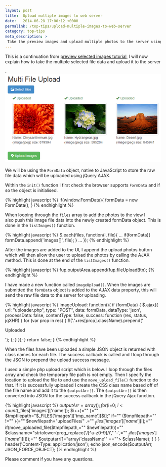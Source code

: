 ```yaml
---
layout: post
title:  Upload multiple images to web server
date:   2014-06-28 17:00:12 +0000
permalink: /top-tips/upload-multiple-images-to-web-server
category: top-tips
meta_description: >
 Take the preview images and upload multiple photos to the server using AJAX
---
```


This is a&nbsp;continuation from [preview selected images tutorial][1], I will now explain how to take the multiple selected&nbsp;file data and upload it to the server

.![Demo of upload multiple images][2]

We will be using the `FormData` object, native to JavaScript to store the raw file data which&nbsp;will be uploaded using jQuery&nbsp;AJAX.

Within the `init()` function I&nbsp;first check the browser supports `FormData` and if so the object is initialised.

{% highlight javascript %}
if(window.FormData){
     formData = new FormData();
}
{% endhighlight %}

When looping&nbsp;through the `files` array to add the photos to the&nbsp;view I also&nbsp;push this image file data into the newly created formData object. This is done in the `listImages()` function.

{% highlight javascript %}
$.each(files, function(i, file){
    ...
    if(formData){
        formData.append('images[]', file);
    }
    ...
});
{% endhighlight %}

After the images are added to the UI, I append the upload photos button which will then allow the user to upload the photos by calling the AJAX method. This is done at the end of the `listImages()` function.

{% highlight javascript %}
fup.outputArea.append(fup.fileUploadBtn);
{% endhighlight %}

I have made a new function called `imageUpload()`. When the images are submitted&nbsp;the `formData` object is added&nbsp;to the AJAX data property, this will send the raw file data to the server for&nbsp;uploading.

{% highlight javascript %}
imageUpload: function(){
     if (formData) {
         $.ajax({
            url: "uploader.php",
            type: "POST",
            data: formData,
            dataType: 'json',
            processData: false,
            contentType: false,
            success: function (res, status, jqXHR) {
               for (var prop in res) {
                   $('.'+res[prop].className).prepend('<p class="text-success"><i class="glyphicon glyphicon-ok"></i> Uploaded</p>');
               };
             }
          });
     }
     return false;
}
{% endhighlight %}

When the files have been uploaded a simple JSON object is returned with class names for each file.&nbsp;The success callback is called&nbsp;and I loop through the JSON to prepend the upload success message.

I used a simple php upload script which is&nbsp;below. I loop through the files array and check the temporary file path is not empty. Then I specify the location to upload the file to and use the `move_upload_file()` function to do that. If it is successfully uploaded I create the CSS class name based off of the file name and add it to the `$outputArr[]`. The `$outputArr[]` is then converted into JSON for the success callback in the jQuery Ajax function.

{% highlight javascript %}
$outputArr = array();
for($i=0; $i<count($_files['images']['name']); $i++)="" {="" $tmpfilepath="$_FILES['images']['tmp_name'][$i];" if="" ($tmpfilepath="" !="" ){="" $newfilepath="uploadFiles/" .="" $_files['images']['name'][$i];="" if(move_uploaded_file($tmpfilepath,="" $newfilepath))="" $classname="strtolower(preg_replace('/[^a-z0-9]/i'," '-',="" $_files['images']['name'][$i]));="" $outputarr[]="array('className'" ==""> $className);
    }
  }
}
header('Content-Type: application/json');
echo json_encode($outputArr, JSON_FORCE_OBJECT);
{% endhighlight %}

Please comment if you have any questions.

[1]: /top-tips/preview-selected-images-for-uploading
[2]: /images/multi-photo-upload.png